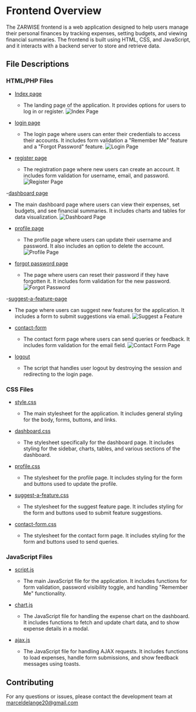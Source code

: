 
# Frontend Overview
The ZARWISE frontend is a web application designed to help users manage their personal finances by tracking expenses, setting budgets, and viewing financial summaries. The frontend is built using HTML, CSS, and JavaScript, and it interacts with a backend server to store and retrieve data.

## File Descriptions

### HTML/PHP Files

- [Index page](./public/index.php)
  - The landing page of the application. It provides options for users to log in or register.
   ![Index Page](public/img/index.png)

- [login page](./public/login.php)
  - The login page where users can enter their credentials to access their accounts. It includes form validation a "Remember Me" feature and a "Forgot Password" feature.
  ![Login Page](public/img/login.png)

- [register page](./public/register.php)
  - The registration page where new users can create an account. It includes form validation for username, email, and password.
    ![Register Page](public/img/register.png)

-[dashboard page](./public/dashboard.php)
  - The main dashboard page where users can view their expenses, set budgets, and see financial summaries. It includes charts and tables for data visualization.
  ![Dashboard Page](public/img/dashboard.png)

- [profile page](./public/profile.php)
  - The profile page where users can update their username and password. It also includes an option to delete the account.
  ![Profile Page](public/img/profile-edit.png)

- [forgot password page](./public/forgot_password.php)
  - The page where users can reset their password if they have forgotten it. It includes form validation for the new password.
  ![Forgot Password](public/img/forgot-password.png)

-[suggest-a-feature-page](./public/suggestfeature.php)
  - The page where users can suggest new features for the application. It includes a form to submit suggestions via email.
  ![Suggest a Feature](public/img/suggest-a-feature.png)

- [contact-form](./public/contactform.php)
  - The contact form page where users can send queries or feedback. It includes form validation for the email field.
  ![Contact Form Page](public/img/contact-form.png)

- [logout](./public/logout.php)
  - The script that handles user logout by destroying the session and redirecting to the login page.

### CSS Files

- [style.css](./public/style.css)
  - The main stylesheet for the application. It includes general styling for the body, forms, buttons, and links.

- [dashboard.css](./public/dashboard.css)
  - The stylesheet specifically for the dashboard page. It includes styling for the sidebar, charts, tables, and various sections of the dashboard.

- [profile.css](./public/profile.css)
  - The stylesheet for the profile page. It includes styling for the form and buttons used to update the profile.

- [suggest-a-feature.css](./public/suggestfeature.css)
  - The stylesheet for the suggest feature page. It includes styling for the form and buttons used to submit feature suggestions.

- [contact-form.css](./public/contactform.css)
  - The stylesheet for the contact form page. It includes styling for the form and buttons used to send queries.

### JavaScript Files

- [script.js](./public/script.js)
  - The main JavaScript file for the application. It includes functions for form validation, password visibility toggle, and handling "Remember Me" functionality.

- [chart.js](./public/chart.js)
  - The JavaScript file for handling the expense chart on the dashboard. It includes functions to fetch and update chart data, and to show expense details in a modal.

- [ajax.js](./public/ajax.js)
  - The JavaScript file for handling AJAX requests. It includes functions to load expenses, handle form submissions, and show feedback messages using toasts.

## Contributing

For any questions or issues, please contact the development team at [marceldelange20@gmail.com](mailto:marceldelange20@gmail.com)